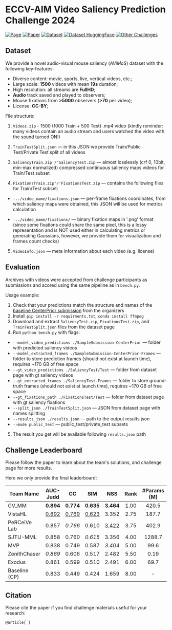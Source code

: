 # ECCV-AIM Video Saliency Prediction Challenge 2024

[![Page](https://img.shields.io/badge/Challenge-Page-blue)](https://challenges.videoprocessing.ai/challenges/video-saliency-prediction.html)
[![Paper](https://img.shields.io/badge/Paper-arXiv-red)](https://arxiv.org/)
[![Dataset](https://img.shields.io/badge/Dataset-Google%20Drive-brightgreen)](https://drive.google.com/drive/folders/1Ma6xoVocgQkcnvXFAiwNoq7MfuDF-SgE?usp=sharing)
[![Dataset HuggingFace](https://img.shields.io/badge/Dataset-HuggingFace-yellow)](https://huggingface.co/)
[![Other Challenges](https://img.shields.io/badge/Other%20Challenges-AIM%202024-orange)](https://cvlai.net/aim/2024/)


## Dataset

We provide a novel audio-visual mouse saliency (<em>AViMoS</em>) dataset with the following key-features:
* Diverse content: movie, sports, live, vertical videos, etc.;
* Large scale: **1500** videos with mean **19s** duration;
* High resolution: all streams are **FullHD**;
* **Audio** track saved and played to observers;
* Mouse fixations from **>5000** observers (**>70** per video);
* License: **CC-BY**;

File structure:
1) `Videos.zip` - 1500 (1000 Train + 500 Test) .mp4 video (kindly reminder: many videos contain an audio stream and users watched the video with the sound turned ON!) 

2) `TrainTestSplit.json` — in this JSON we provide Train/Public Test/Private Test split of all videos 

3) `SaliencyTrain.zip'/'SaliencyTest.zip` — almost losslessly (crf 0, 10bit, min-max normalized) compressed continuous saliency maps videos for Train/Test subset 

4) `FixationsTrain.zip'/'FixationsTest.zip` — contains the following files for Train/Test subset: 

* `.../video_name/fixations.json` — per-frame fixations coordinates, from which saliency maps were obtained, this JSON will be used for metrics calculation

* `.../video_name/fixations/` — binary fixation maps in '.png' format (since some fixations could share the same pixel, this is a lossy representation and is NOT used either in calculating metrics or generating Gaussians, however, we provide them for visualization and frames count checks)

5) `VideoInfo.json` — meta information about each video (e.g. license)

## Evaluation

Archives with videos were accepted from challenge participants as submissions and scored using the same pipeline as in `bench.py`.

Usage example:

1) Check that your predictions match the structure and names of the [baseline CenterPrior submission](https://drive.google.com/file/d/1rPgMdb4L79OD2vvpDQyqWZIDox78rmxG/view) from the organizers 
2) Install `pip install -r requirments.txt`, `conda install ffmpeg`
3) Download and extract `SaliencyTest.zip`,  `FixationsTest.zip`, and `TrainTestSplit.json` files from the dataset page
4) Run `python bench.py` with flags:
* `--model_video_predictions ./SampleSubmission-CenterPrior` — folder with predicted saliency videos
* `--model_extracted_frames ./SampleSubmission-CenterPrior-Frames` — folder to store prediction frames (should not exist at launch time), requires ~170 GB of free space
* `--gt_video_predictions ./SaliencyTest/Test` — folder from dataset page with gt saliency videos
* `--gt_extracted_frames ./SaliencyTest-Frames` — folder to store ground-truth frames (should not exist at launch time), requires ~170 GB of free space
* `--gt_fixations_path ./FixationsTest/Test` — folder from dataset page with gt saliency fixations
* `--split_json ./TrainTestSplit.json` — JSON from dataset page with names splitting
* `--results_json ./results.json` — path to the output results json
* `--mode public_test` — public_test/private_test subsets
5) The result you get will be available following `results.json` path


## Challenge Leaderboard

Please follow the paper to learn about the team's solutions, and challenge page for more results. 

Here we only provide the final leaderboard:

| Team Name       | AUC-Judd | CC    | SIM   | NSS   | Rank | #Params (M) |
|-----------------|:-----------:|:--------:|:---------:|:---------:|:--------:|:--------------:|
| CV_MM           | **0.894** | **0.774** | **0.635** | **3.464** | 1.00 | 420.5      |
| VistaHL         | <ins>0.892</ins> | <ins>0.769</ins> | <ins>0.623</ins> | 3.352 | 2.75 | 187.7      |
| PeRCeiVe Lab    | 0.857 | <em>0.766</em> | 0.610 | <ins>3.422</ins> | 3.75 | 402.9      |
| SJTU-MML        | 0.858 | 0.760 | <em>0.615</em> | 3.356 | 4.00 | 1288.7     |
| MVP             | 0.838 | 0.749 | 0.587 | <em>3.404</em> | 5.00 | 99.6       |
| ZenithChaser    | <em>0.869</em> | 0.606 | 0.517 | 2.482 | 5.50 | 0.19       |
| Exodus          | 0.861 | 0.599 | 0.510 | 2.491 | 6.00 | 69.7       |
| Baseline (CP)   | 0.833 | 0.449 | 0.424 | 1.659 | 8.00 | -          |

## Citation

Please cite the paper if you find challenge materials useful for your research:

`@article{
}
`
